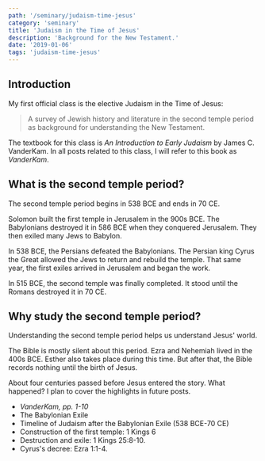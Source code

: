 ```yaml
---
path: '/seminary/judaism-time-jesus'
category: 'seminary'
title: 'Judaism in the Time of Jesus'
description: 'Background for the New Testament.'
date: '2019-01-06'
tags: 'judaism-time-jesus'
---
```


## Introduction

My first official class is the elective Judaism in the Time of Jesus:

> A survey of Jewish history and literature in the second temple period as background for understanding the New Testament.

The textbook for this class is <cite><x-link to="https://www.amazon.com/Introduction-Early-Judaism-James-Vanderkam/dp/0802846416">An Introduction to Early Judaism</x-link></cite> by James C. VanderKam.
In all posts related to this class, I will refer to this book as <cite>VanderKam</cite>.

## What is the second temple period?

The second temple period begins in 538 BCE and ends in 70 CE.

Solomon built the first temple in Jerusalem in the 900s BCE.
The Babylonians destroyed it in 586 BCE when they conquered Jerusalem.
They then exiled many Jews to Babylon.

In 538 BCE, the Persians defeated the Babylonians.
The Persian king Cyrus the Great allowed the Jews to return and rebuild the temple.
That same year, the first exiles arrived in Jerusalem and began the work.

In 515 BCE, the second temple was finally completed.
It stood until the Romans destroyed it in 70 CE.

## Why study the second temple period?

Understanding the second temple period helps us understand Jesus' world.

The Bible is mostly silent about this period.
Ezra and Nehemiah lived in the 400s BCE.
Esther also takes place during this time.
But after that, the Bible records nothing until the birth of Jesus.

About four centuries passed before Jesus entered the story.
What happened?
I plan to cover the highlights in future posts.

<x-sources>

- <cite>VanderKam, pp. 1-10</cite>
- <x-link to="https://www.jewishvirtuallibrary.org/the-babylonian-exile">The Babylonian Exile</x-link>
- <x-link to="https://www.jewishvirtuallibrary.org/timeline-of-judaism-after-the-babylonian-exile-538-bce-70-ce">Timeline of Judaism after the Babylonian Exile (538 BCE-70 CE)</x-link>
- Construction of the first temple: <x-link to="https://www.bible.com/bible/100/1KI.6.NASB">1 Kings 6</x-link>
- Destruction and exile: <x-link to="https://www.bible.com/bible/100/2KI.25.8-10.NASB">1 Kings 25:8-10</x-link>.
- Cyrus's decree: <x-link to="https://www.bible.com/bible/100/EZR.1.1-4.NASB">Ezra 1:1-4</x-link>.

</x-sources>
